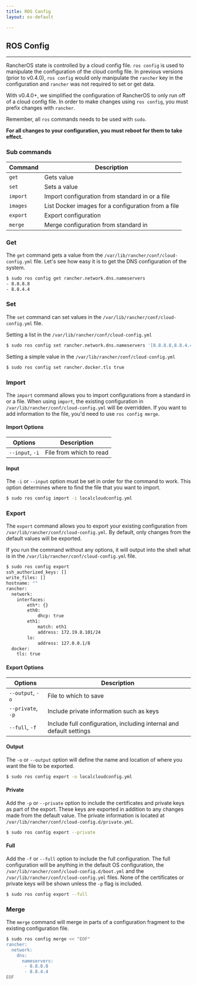 ```yaml
---
title: ROS Config
layout: os-default

---
```


## ROS Config
---

RancherOS state is controlled by a cloud config file. `ros config` is used to manipulate the configuration of the cloud config file. In previous versions (prior to v0.4.0), `ros config` would only manipulate the `rancher` key in the configuration and `rancher` was not required to set or get data.

With v0.4.0+, we simplified the configuration of RancherOS to only run off of a cloud config file. In order to make changes using `ros config`, you must prefix changes with `rancher`. 

Remember, all `ros` commands needs to be used with `sudo`. 

**For all changes to your configuration, you must reboot for them to take effect.**

### Sub commands


| Command  | Description                                     |
|----------|-------------------------------------------------|
| `get`      | Gets value                                       |
| `set`      | Sets a value                                     |
| `import`  | Import configuration from standard in or a file |
| `images`	 | List Docker images for a configuration from a file
| `export`   | Export configuration                            |
| `merge`    | Merge configuration from standard in                 |



### Get

The `get` command gets a value from the `/var/lib/rancher/conf/cloud-config.yml` file. Let's see how easy it is to get the DNS configuration of the system.

```sh
$ sudo ros config get rancher.network.dns.nameservers
- 8.8.8.8
- 8.8.4.4
```

### Set

The `set` command can set values in the `/var/lib/rancher/conf/cloud-config.yml` file. 

Setting a list in the `/var/lib/rancher/conf/cloud-config.yml`

```bash
$ sudo ros config set rancher.network.dns.nameservers '[8.8.8.8,8.8.4.4]'
```

Setting a simple value in the `/var/lib/rancher/conf/cloud-config.yml`

```bash
$ sudo ros config set rancher.docker.tls true
```

### Import

The `import` command allows you to import configurations from a standard in or a file. When using `import`, the existing configuration in `/var/lib/rancher/conf/cloud-config.yml` will be overridden. If you want to add information to the file, you'd need to use `ros config merge`.

#### Import Options

| Options  | Description                                     |
|----------|-------------------------------------------------|
| `--input`, `-i` |	File from which to read|

#### Input

The `-i` or `--input` option must be set in order for the command to work. This option determines where to find the file that you want to import.

```bash
$ sudo ros config import -i localcloudconfig.yml
```

### Export

The `export` command allows you to export your existing configuration from `/var/lib/rancher/conf/cloud-config.yml`. By default, only changes from the default values will be exported. 

If you run the command without any options, it will output into the shell what is in the `/var/lib/rancher/conf/cloud-config.yml` file.

```bash
$ sudo ros config export
ssh_authorized_keys: []
write_files: []
hostname: ""
rancher:
  network:
    interfaces:
        eth*: {}
        eth0:
            dhcp: true
        eth1:
            match: eth1
            address: 172.19.8.101/24
        lo:
            address: 127.0.0.1/8
  docker:
    tls: true
```

#### Export Options

| Options  | Description                                     |
|----------|-------------------------------------------------|
|`--output`, `-o` 	|File to which to save|
|`--private`, `-p`	|Include private information such as keys|
|`--full`, `-f`		|Include full configuration, including internal and default settings|


#### Output

The `-o` or `--output` option will define the name and location of where you want the file to be exported.

```bash
$ sudo ros config export -o localcloudconfig.yml
```

#### Private

Add the `-p` or `--private` option to include the certificates and private keys as part of the export. These keys are exported in addition to any changes made from the default value. The private information is located at `/var/lib/rancher/conf/cloud-config.d/private.yml`.

```bash
$ sudo ros config export --private
```

#### Full

Add the `-f` or `--full` option to include the full configuration. The full configuration will be anything in the default OS configuration, the `/var/lib/rancher/conf/cloud-config.d/boot.yml` and the `/var/lib/rancher/conf/cloud-config.yml` files. None of the certificates or private keys will be shown unless the `-p` flag is included.

```bash
$ sudo ros config export --full
```

### Merge

The `merge` command will merge in parts of a configuration fragment to the existing configuration file.

```bash
$ sudo ros config merge << "EOF"
rancher: 
  network:
    dns:
      nameservers:
       - 8.8.8.8
       - 8.8.4.4
EOF
```


